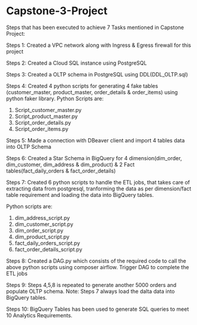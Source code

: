 # Capstone-3-Project
Steps that has been executed to achieve 7 Tasks mentioned in Capstone Project:

Steps 1: Created a VPC network along with Ingress & Egress firewall for this project

Steps 2: Created a Cloud SQL instance using PostgreSQL

Steps 3: Created a OLTP schema in PostgreSQL using DDL(DDL_OLTP.sql)

Steps 4: Created 4 python scripts for generating 4 fake tables (customer_master, product_master, order_details & order_items) using python faker library.
Python Scripts are:
1. Script_customer_master.py
2. Script_product_master.py
3. Script_order_details.py
4. Script_order_items.py

Steps 5: Made a connection with DBeaver client and import 4 tables data into OLTP Schema

Steps 6: Created a Star Schema in BigQuery for 4 dimension(dim_order, dim_customer, dim_address & dim_product) & 2 Fact tables(fact_daily_orders & fact_order_details)

Steps 7: Created 6 python scripts to handle the ETL jobs, that takes care of extracting data from postgresql, tranforming the data as per
dimension/fact table requirement and loading the data into BigQuery tables.

Python scripts are:
1. dim_address_script.py
2. dim_customer_script.py
3. dim_order_script.py
4. dim_product_script.py
5. fact_daily_orders_script.py
6. fact_order_details_script.py

Steps 8: Created a DAG.py which consists of the required code to call the above python scripts using composer airflow. Trigger DAG to complete the ETL jobs

Steps 9: Steps 4,5,8 is repeated to generate another 5000 orders and populate OLTP schema. 
Note: Steps 7 always load the dalta data into BigQuery tables.

Steps 10: BigQuery Tables has been used to generate SQL queries to meet 10 Analytics Requirements.
